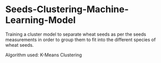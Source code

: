 # Seeds-Clustering-Machine-Learning-Model
Training a cluster model to separate wheat seeds as per the seeds measurements in order to group them to fit into the different species of wheat seeds.

Algorithm used: K-Means Clustering
